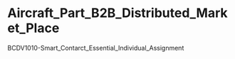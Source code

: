# Aircraft_Part_B2B_Distributed_Market_Place
BCDV1010-Smart_Contarct_Essential_Individual_Assignment
